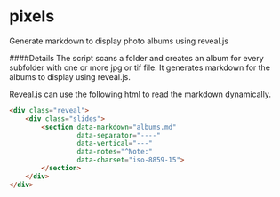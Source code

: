 pixels
======

Generate markdown to display photo albums using reveal.js

####Details
The script scans a folder and creates an album for every subfolder with one or more jpg or tif file. It generates markdown for the albums to display using reveal.js.

Reveal.js can use the following html to read the markdown dynamically.

```html
<div class="reveal">
    <div class="slides">
        <section data-markdown="albums.md"
                 data-separator="----"
                 data-vertical="---"
                 data-notes="^Note:"
                 data-charset="iso-8859-15">
        </section>
    </div>
</div>
```

